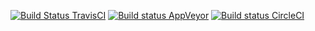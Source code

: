 [![Build Status TravisCI](https://travis-ci.org/tdeschryver/js-playground.svg?branch=master)](https://travis-ci.org/tdeschryver/js-playground)
[![Build status AppVeyor](https://ci.appveyor.com/api/projects/status/tqv9xw43t8qbl9hw/branch/master?svg=true)](https://ci.appveyor.com/project/tdeschryver/js-playground/branch/master)
[![Build status CircleCI](https://circleci.com/gh/tdeschryver/js-playground.svg?style=shield)](https://circleci.com/gh/tdeschryver/js-playground)